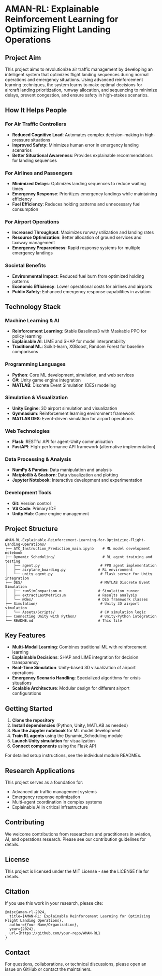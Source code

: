# AMAN-RL: Explainable Reinforcement Learning for Optimizing Flight Landing Operations

## Project Aim

This project aims to revolutionize air traffic management by developing an intelligent system that optimizes flight landing sequences during normal operations and emergency situations. Using advanced reinforcement learning techniques, the system learns to make optimal decisions for aircraft landing prioritization, runway allocation, and sequencing to minimize delays, prevent congestion, and ensure safety in high-stakes scenarios.

## How It Helps People

### For Air Traffic Controllers
- **Reduced Cognitive Load**: Automates complex decision-making in high-pressure situations
- **Improved Safety**: Minimizes human error in emergency landing scenarios
- **Better Situational Awareness**: Provides explainable recommendations for landing sequences

### For Airlines and Passengers
- **Minimized Delays**: Optimizes landing sequences to reduce waiting times
- **Emergency Response**: Prioritizes emergency landings while maintaining efficiency
- **Fuel Efficiency**: Reduces holding patterns and unnecessary fuel consumption

### For Airport Operations
- **Increased Throughput**: Maximizes runway utilization and landing rates
- **Resource Optimization**: Better allocation of ground services and taxiway management
- **Emergency Preparedness**: Rapid response systems for multiple emergency landings

### Societal Benefits
- **Environmental Impact**: Reduced fuel burn from optimized holding patterns
- **Economic Efficiency**: Lower operational costs for airlines and airports
- **Public Safety**: Enhanced emergency response capabilities in aviation

## Technology Stack

### Machine Learning & AI
- **Reinforcement Learning**: Stable Baselines3 with Maskable PPO for policy learning
- **Explainable AI**: LIME and SHAP for model interpretability
- **Traditional ML**: Scikit-learn, XGBoost, Random Forest for baseline comparisons

### Programming Languages
- **Python**: Core ML development, simulation, and web services
- **C#**: Unity game engine integration
- **MATLAB**: Discrete Event Simulation (DES) modeling

### Simulation & Visualization
- **Unity Engine**: 3D airport simulation and visualization
- **Gymnasium**: Reinforcement learning environment framework
- **MATLAB DES**: Event-driven simulation for airport operations

### Web Technologies
- **Flask**: RESTful API for agent-Unity communication
- **FastAPI**: High-performance API framework (alternative implementation)

### Data Processing & Analysis
- **NumPy & Pandas**: Data manipulation and analysis
- **Matplotlib & Seaborn**: Data visualization and plotting
- **Jupyter Notebook**: Interactive development and experimentation

### Development Tools
- **Git**: Version control
- **VS Code**: Primary IDE
- **Unity Hub**: Game engine management

## Project Structure

```
AMAN-RL-Explainable-Reinforcement-Learning-for-Optimizing-Flight-Landing-Operations/
├── ATC_Instruction_Prediction_main.ipynb    # ML model development notebook
├── Dynamic_Scheduling/                      # RL agent training and testing
│   ├── agent.py                            # PPO agent implementation
│   ├── airplane_boarding.py               # RL environment
│   └── unity_agent.py                      # Flask server for Unity integration
├── DES/                                    # MATLAB Discrete Event Simulation
│   ├── runSimComparison.m                 # Simulation runner
│   ├── extractLastMetrics.m               # Results analysis
│   └── @des/                              # DES framework classes
├── Simulation/                             # Unity 3D airport simulation
│   └── Assets/Scripts/                     # C# simulation logic
├── Connecting Unity with Python/           # Unity-Python integration
└── README.md                              # This file
```

## Key Features

- **Multi-Modal Learning**: Combines traditional ML with reinforcement learning
- **Explainable Decisions**: SHAP and LIME integration for decision transparency
- **Real-Time Simulation**: Unity-based 3D visualization of airport operations
- **Emergency Scenario Handling**: Specialized algorithms for crisis situations
- **Scalable Architecture**: Modular design for different airport configurations

## Getting Started

1. **Clone the repository**
2. **Install dependencies** (Python, Unity, MATLAB as needed)
3. **Run the Jupyter notebook** for ML model development
4. **Train RL agents** using the Dynamic_Scheduling module
5. **Launch Unity simulation** for visualization
6. **Connect components** using the Flask API

For detailed setup instructions, see the individual module READMEs.

## Research Applications

This project serves as a foundation for:
- Advanced air traffic management systems
- Emergency response optimization
- Multi-agent coordination in complex systems
- Explainable AI in critical infrastructure

## Contributing

We welcome contributions from researchers and practitioners in aviation, AI, and operations research. Please see our contribution guidelines for details.

## License

This project is licensed under the MIT License - see the LICENSE file for details.

## Citation

If you use this work in your research, please cite:

```
@misc{aman-rl-2024,
  title={AMAN-RL: Explainable Reinforcement Learning for Optimizing Flight Landing Operations},
  author={Your Name/Organization},
  year={2024},
  url={https://github.com/your-repo/AMAN-RL}
}
```

## Contact

For questions, collaborations, or technical discussions, please open an issue on GitHub or contact the maintainers.
